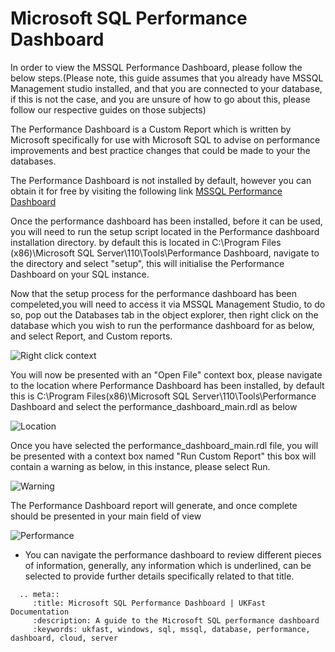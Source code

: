 # Microsoft SQL Performance Dashboard

In order to view the MSSQL Performance Dashboard, please follow the below steps.(Please note, this guide assumes that you already have MSSQL Management studio installed, and that you are connected to your database, 
if this is not the case, and you are unsure of how to go about this, please follow our respective guides on those subjects)

The Performance Dashboard is a Custom Report which is written by Microsoft specifically for use with Microsoft SQL to advise on performance improvements and best practice changes that could be made to your the databases.

The Performance Dashboard is not installed by default, however you can obtain it for free by visiting the following link
[MSSQL Performance Dashboard](http://www.microsoft.com/en-gb/download/details.aspx?id=29063)

Once the performance dashboard has been installed, before it can be used, you will need to run the setup script located in the Performance dashboard installation directory. by default this is located in C:\Program Files (x86)\Microsoft SQL Server\110\Tools\Performance Dashboard, navigate to the directory and select "setup", this will initialise the Performance Dashboard on your SQL instance.

Now that the setup process for the performance dashboard has been compeleted,you will need to access it via MSSQL Management Studio, to do so, pop out the Databases tab in the object explorer, then right click on the database which you wish to run the performance dashboard for as below, and select Report, and Custom reports.

![Right click context](Images/performancedashboard/rightclickcontextreports.PNG)

You will now be presented with an "Open File" context box, please navigate to the location where Performance Dashboard has been installed, by default this is C:\Program Files(x86)\Microsoft SQL Server\110\Tools\Performance Dashboard and select the performance_dashboard_main.rdl as below

![Location](Images/performancedashboard/perdashlocation.PNG)

Once you have selected the performance_dashboard_main.rdl file, you will be presented with a context box named "Run Custom Report" this box will contain a warning as below, in this instance, please select Run.

![Warning](Images/performancedashboard/runreport.PNG)

The Performance Dashboard report will generate, and once complete should be presented in your main field of view

![Performance](Images/performancedashboard/perfdashboard.PNG)

* You can navigate the performance dashboard to review different pieces of information, generally, any information which is underlined, can be selected to provide further details specifically related to that title.

```eval_rst
  .. meta::
     :title: Microsoft SQL Performance Dashboard | UKFast Documentation
     :description: A guide to the Microsoft SQL performance dashboard
     :keywords: ukfast, windows, sql, mssql, database, performance, dashboard, cloud, server
